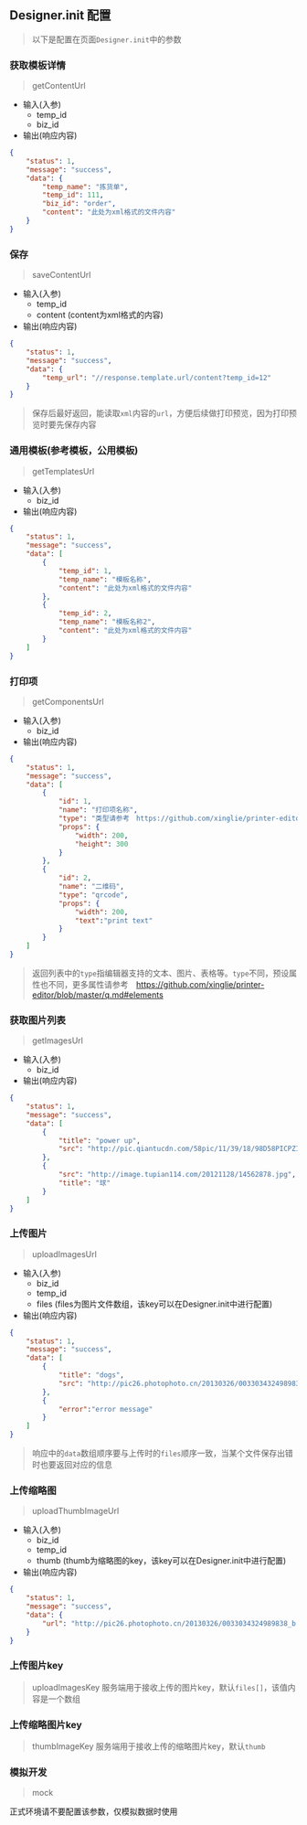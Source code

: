 ## Designer.init 配置
> 以下是配置在页面`Designer.init`中的参数

### 获取模板详情
> getContentUrl
* 输入(入参)
  * temp_id
  * biz_id
* 输出(响应内容)
```json
{
    "status": 1,
    "message": "success",
    "data": {
        "temp_name": "拣货单",
        "temp_id": 111,
        "biz_id": "order",
        "content": "此处为xml格式的文件内容"
    }
}
```

### 保存
> saveContentUrl
* 输入(入参)
  * temp_id
  * content (content为xml格式的内容)
* 输出(响应内容)
```json
{
    "status": 1,
    "message": "success",
    "data": {
        "temp_url": "//response.template.url/content?temp_id=12"
    }
}
```
> 保存后最好返回，能读取`xml`内容的`url`，方便后续做打印预览，因为打印预览时要先保存内容

### 通用模板(参考模板，公用模板)
> getTemplatesUrl
* 输入(入参)
  * biz_id
* 输出(响应内容)
```json
{
    "status": 1,
    "message": "success",
    "data": [
        {
            "temp_id": 1,
            "temp_name": "模板名称",
            "content": "此处为xml格式的文件内容"
        },
        {
            "temp_id": 2,
            "temp_name": "模板名称2",
            "content": "此处为xml格式的文件内容"
        }
    ]
}
```

### 打印项
> getComponentsUrl
* 输入(入参)
  * biz_id
* 输出(响应内容)
```json
{
    "status": 1,
    "message": "success",
    "data": [
        {
            "id": 1,
            "name": "打印项名称",
            "type": "类型请参考　https://github.com/xinglie/printer-editor/blob/master/q.md#elements",
            "props": {
                "width": 200,
                "height": 300
            }
        },
        {
            "id": 2,
            "name": "二维码",
            "type": "qrcode",
            "props": {
                "width": 200,
                "text":"print text"
            }
        }
    ]
}
```
> 返回列表中的`type`指编辑器支持的文本、图片、表格等。`type`不同，预设属性也不同，更多属性请参考　https://github.com/xinglie/printer-editor/blob/master/q.md#elements

### 获取图片列表
> getImagesUrl

* 输入(入参)
  * biz_id
* 输出(响应内容)
```json
{
    "status": 1,
    "message": "success",
    "data": [
        {
            "title": "power up",
            "src": "http://pic.qiantucdn.com/58pic/11/39/18/98D58PICPZI.jpg!/fw/1024/watermark/url/L2ltYWdlcy93YXRlcm1hcmsveGlhb3R1LnBuZw==/align/center"
        },
        {
            "src": "http://image.tupian114.com/20121128/14562878.jpg",
            "title": "球"
        }
    ]
}
```

### 上传图片
> uploadImagesUrl
* 输入(入参)
  * biz_id
  * temp_id
  * files (files为图片文件数组，该key可以在Designer.init中进行配置)
* 输出(响应内容)
```json
{
    "status": 1,
    "message": "success",
    "data": [
        {
            "title": "dogs",
            "src": "http://pic26.photophoto.cn/20130326/0033034324989838_b.jpg"
        },
        {
            "error":"error message"
        }
    ]
}
```
> 响应中的`data`数组顺序要与上传时的`files`顺序一致，当某个文件保存出错时也要返回对应的信息


### 上传缩略图
> uploadThumbImageUrl
* 输入(入参)
  * biz_id
  * temp_id
  * thumb (thumb为缩略图的key，该key可以在Designer.init中进行配置)
* 输出(响应内容)
```json
{
    "status": 1,
    "message": "success",
    "data": {
        "url": "http://pic26.photophoto.cn/20130326/0033034324989838_b.jpg"
    }
}
```

### 上传图片key
> uploadImagesKey
服务端用于接收上传的图片key，默认`files[]`，该值内容是一个数组

### 上传缩略图片key
> thumbImageKey
服务端用于接收上传的缩略图片key，默认`thumb`



### 模拟开发
> mock

正式环境请不要配置该参数，仅模拟数据时使用